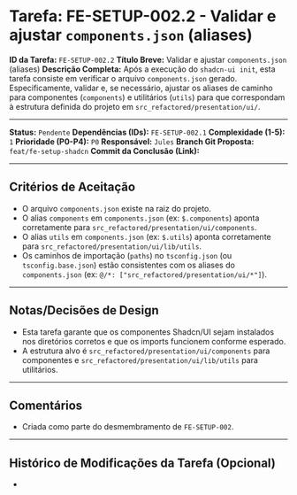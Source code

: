 # Tarefa: FE-SETUP-002.2 - Validar e ajustar `components.json` (aliases)

**ID da Tarefa:** `FE-SETUP-002.2`
**Título Breve:** Validar e ajustar `components.json` (aliases)
**Descrição Completa:**
Após a execução do `shadcn-ui init`, esta tarefa consiste em verificar o arquivo `components.json` gerado. Especificamente, validar e, se necessário, ajustar os aliases de caminho para componentes (`components`) e utilitários (`utils`) para que correspondam à estrutura definida do projeto em `src_refactored/presentation/ui/`.

---

**Status:** `Pendente`
**Dependências (IDs):** `FE-SETUP-002.1`
**Complexidade (1-5):** `1`
**Prioridade (P0-P4):** `P0`
**Responsável:** `Jules`
**Branch Git Proposta:** `feat/fe-setup-shadcn`
**Commit da Conclusão (Link):**

---

## Critérios de Aceitação
- O arquivo `components.json` existe na raiz do projeto.
- O alias `components` em `components.json` (ex: `$.components`) aponta corretamente para `src_refactored/presentation/ui/components`.
- O alias `utils` em `components.json` (ex: `$.utils`) aponta corretamente para `src_refactored/presentation/ui/lib/utils`.
- Os caminhos de importação (`paths`) no `tsconfig.json` (ou `tsconfig.base.json`) estão consistentes com os aliases do `components.json` (ex: `@/*: ["src_refactored/presentation/ui/*"]`).

---

## Notas/Decisões de Design
- Esta tarefa garante que os componentes Shadcn/UI sejam instalados nos diretórios corretos e que os imports funcionem conforme esperado.
- A estrutura alvo é `src_refactored/presentation/ui/components` para componentes e `src_refactored/presentation/ui/lib/utils` para utilitários.

---

## Comentários
- Criada como parte do desmembramento de `FE-SETUP-002`.

---

## Histórico de Modificações da Tarefa (Opcional)
-
